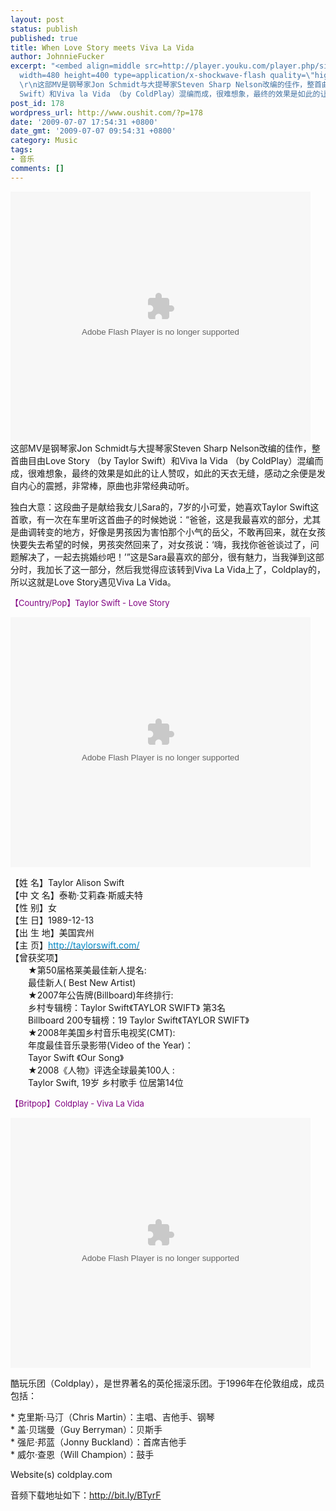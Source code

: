 ```yaml
---
layout: post
status: publish
published: true
title: When Love Story meets Viva La Vida
author: JohnnieFucker
excerpt: "<embed align=middle src=http://player.youku.com/player.php/sid/XOTE4NjAyMjQ=/v.swf
  width=480 height=400 type=application/x-shockwave-flash quality=\"high\" allowScriptAccess=\"sameDomain\"></embed>
  \r\n这部MV是钢琴家Jon Schmidt与大提琴家Steven Sharp Nelson改编的佳作，整首曲目由Love Story （by Taylor
  Swift）和Viva la Vida （by ColdPlay）混编而成，很难想象，最终的效果是如此的让人赞叹，如此的天衣无缝，感动之余便是发自内心的震撼，非常棒，原曲也非常经典动听。"
post_id: 178
wordpress_url: http://www.oushit.com/?p=178
date: '2009-07-07 17:54:31 +0800'
date_gmt: '2009-07-07 09:54:31 +0800'
category: Music
tags:
- 音乐
comments: []
---
```

<p><embed align=middle src=http://player.youku.com/player.php/sid/XOTE4NjAyMjQ=/v.swf width=480 height=400 type=application/x-shockwave-flash quality="high" allowScriptAccess="sameDomain"></embed><br />
这部MV是钢琴家Jon Schmidt与大提琴家Steven Sharp Nelson改编的佳作，整首曲目由Love Story （by Taylor Swift）和Viva la Vida （by ColdPlay）混编而成，很难想象，最终的效果是如此的让人赞叹，如此的天衣无缝，感动之余便是发自内心的震撼，非常棒，原曲也非常经典动听。<!--break--><a id="more-178"></a></p>
<p>独白大意：这段曲子是献给我女儿Sara的，7岁的小可爱，她喜欢Taylor Swift这首歌，有一次在车里听这首曲子的时候她说：“爸爸，这是我最喜欢的部分，尤其是曲调转变的地方，好像是男孩因为害怕那个小气的岳父，不敢再回来，就在女孩快要失去希望的时候，男孩突然回来了，对女孩说：‘嗨，我找你爸爸谈过了，问题解决了，一起去挑婚纱吧！’”这是Sara最喜欢的部分，很有魅力，当我弹到这部分时，我加长了这一部分，然后我觉得应该转到Viva La Vida上了，Coldplay的，所以这就是Love Story遇见Viva La Vida。</p>
<p><font color=#800080 size=2>【Country/Pop】Taylor Swift - Love Story</font></p>
<p><embed align=middle src=http://player.youku.com/player.php/sid/XNTExMjc3Njg=/v.swf width=480 height=400 type=application/x-shockwave-flash allowScriptAccess="sameDomain" quality="high"></embed>&nbsp; </p>
<p>【姓 名】Taylor Alison Swift<br />【中 文 名】泰勒·艾莉森·斯威夫特<br />【性 别】女<br />【生 日】1989-12-13<br />【出 生 地】美国宾州<br />【主 页】<a href="http://taylorswift.com/" rel=nofollow><font color=#0187c5>http://taylorswift.com/</font></a><br />【曾获奖项】<br /><span id=wikiSecondPart>　　★第50届格莱美最佳新人提名: <br />　　最佳新人( Best New Artist) <br />　　★2007年公告牌(Billboard)年终排行: <br />　　乡村专辑榜：Taylor Swift《TAYLOR SWIFT》 第3名 <br />　　Billboard 200专辑榜：19 Taylor Swift《TAYLOR SWIFT》 <br />　　★2008年美国乡村音乐电视奖(CMT): <br />　　年度最佳音乐录影带(Video of the Year)： <br />　　Tayor Swift 《Our Song》 <br />　　★2008《人物》评选全球最美100人 : <br />　　Taylor Swift, 19岁 乡村歌手 位居第14位 <br /></span></p>
<p><span><font color=#800080 size=2>【Britpop】Coldplay - Viva La Vida</font></span></p>
<p><embed align=middle src=http://player.youku.com/player.php/sid/XMzA2NzIwNzY=/v.swf width=480 height=400 type=application/x-shockwave-flash allowScriptAccess="sameDomain" quality="high"></embed></p>
<p>酷玩乐团（Coldplay），是世界著名的英伦摇滚乐团。于1996年在伦敦组成，成员包括：</p>
<p>* 克里斯·马汀（Chris Martin）：主唱、吉他手、钢琴<br />* 盖·贝瑞曼（Guy Berryman）：贝斯手<br />* 强尼·邦蓝（Jonny Buckland）：首席吉他手<br />* 威尔·查恩（Will Champion）：鼓手</p>
<p>Website(s) coldplay.com</p>
<p>音频下载地址如下：<a href="http://bit.ly/BTyrF">http://bit.ly/BTyrF</a></p>
